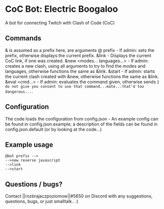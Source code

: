 # CoC Bot: Electric Boogaloo
A bot for connecting Twitch with Clash of Code (CoC)

## Commands
& is assumed as a prefix here, <argument> are arguments
@<bot name> prefix <new prefix> - If admin: sets the prefix, otherwise displays the current prefix.
&link - Displays the current CoC link, if one was created.
&new <modes... languages...> - If admin: creates a new clash, using all arguments to try to find the modes and languages, otherwise functions the same as &link.
&start - If admin: starts the current clash created with &new, otherwise functions the same as &link.
&eval <cmd...> - If admin: evaluates the command given, otherwise sends `I do not give you consent to use that command...mate...that'd too dangerous...`.

## Configuration
The code loads the configuration from config.json - An example config can be found in config.json.example; a description of the fields can be found in config.json.default (or by looking at the code...)

## Example usage
```
@bot prefix -->
-->new reverse javascript
-->link
-->start
```

## Questions / bugs?
Contact ||rozbrajaczpoziomow||#5650 on Discord with any suggestions, questions, bugs, or just smalltalk.. :)